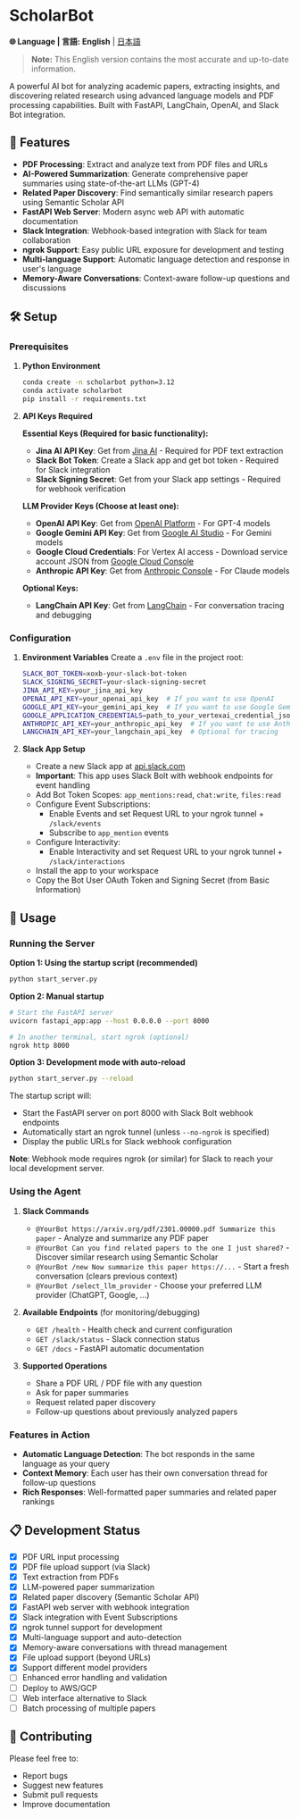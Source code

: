 # ScholarBot

**🌐 Language | 言語:** **English** | [日本語](README_JP.md)

> **Note:** This English version contains the most accurate and up-to-date information.

A powerful AI bot for analyzing academic papers, extracting insights, and discovering related research using advanced language models and PDF processing capabilities. Built with FastAPI, LangChain, OpenAI, and Slack Bot integration.

## 🚀 Features

- **PDF Processing**: Extract and analyze text from PDF files and URLs
- **AI-Powered Summarization**: Generate comprehensive paper summaries using state-of-the-art LLMs (GPT-4)
- **Related Paper Discovery**: Find semantically similar research papers using Semantic Scholar API
- **FastAPI Web Server**: Modern async web API with automatic documentation
- **Slack Integration**: Webhook-based integration with Slack for team collaboration  
- **ngrok Support**: Easy public URL exposure for development and testing
- **Multi-language Support**: Automatic language detection and response in user's language
- **Memory-Aware Conversations**: Context-aware follow-up questions and discussions

## 🛠️ Setup

### Prerequisites

1. **Python Environment**
   ```bash
   conda create -n scholarbot python=3.12
   conda activate scholarbot
   pip install -r requirements.txt
   ```

2. **API Keys Required**
   
   **Essential Keys (Required for basic functionality):**
   - **Jina AI API Key**: Get from [Jina AI](https://jina.ai/) - Required for PDF text extraction
   - **Slack Bot Token**: Create a Slack app and get bot token - Required for Slack integration  
   - **Slack Signing Secret**: Get from your Slack app settings - Required for webhook verification
   
    **LLM Provider Keys (Choose at least one):**
    - **OpenAI API Key**: Get from [OpenAI Platform](https://platform.openai.com/api-keys) - For GPT-4 models
    - **Google Gemini API Key**: Get from [Google AI Studio](https://aistudio.google.com/) - For Gemini models
    - **Google Cloud Credentials**: For Vertex AI access - Download service account JSON from [Google Cloud Console](https://console.cloud.google.com/)
    - **Anthropic API Key**: Get from [Anthropic Console](https://console.anthropic.com/) - For Claude models
   
   **Optional Keys:**
   - **LangChain API Key**: Get from [LangChain](https://smith.langchain.com/) - For conversation tracing and debugging

### Configuration

1. **Environment Variables**
   Create a `.env` file in the project root:
   ```bash
   SLACK_BOT_TOKEN=xoxb-your-slack-bot-token
   SLACK_SIGNING_SECRET=your-slack-signing-secret
   JINA_API_KEY=your_jina_api_key
   OPENAI_API_KEY=your_openai_api_key  # If you want to use OpenAI
   GOOGLE_API_KEY=your_gemini_api_key  # If you want to use Google Gemini API
   GOOGLE_APPLICATION_CREDENTIALS=path_to_your_vertexai_credential_json # If you want to use Google VertexAI API
   ANTHROPIC_API_KEY=your_anthropic_api_key  # If you want to use Anthropic API
   LANGCHAIN_API_KEY=your_langchain_api_key  # Optional for tracing
   ```

2. **Slack App Setup**
   - Create a new Slack app at [api.slack.com](https://api.slack.com/apps)
   - **Important**: This app uses Slack Bolt with webhook endpoints for event handling
   - Add Bot Token Scopes: `app_mentions:read`, `chat:write`, `files:read`
   - Configure Event Subscriptions:
     - Enable Events and set Request URL to your ngrok tunnel + `/slack/events`
     - Subscribe to `app_mention` events
   - Configure Interactivity:
     - Enable Interactivity and set Request URL to your ngrok tunnel + `/slack/interactions`
   - Install the app to your workspace
   - Copy the Bot User OAuth Token and Signing Secret (from Basic Information)

## 🚀 Usage

### Running the Server

**Option 1: Using the startup script (recommended)**
```bash
python start_server.py
```

**Option 2: Manual startup**
```bash
# Start the FastAPI server
uvicorn fastapi_app:app --host 0.0.0.0 --port 8000

# In another terminal, start ngrok (optional)
ngrok http 8000
```

**Option 3: Development mode with auto-reload**
```bash
python start_server.py --reload
```

The startup script will:
- Start the FastAPI server on port 8000 with Slack Bolt webhook endpoints
- Automatically start an ngrok tunnel (unless `--no-ngrok` is specified)
- Display the public URLs for Slack webhook configuration

**Note**: Webhook mode requires ngrok (or similar) for Slack to reach your local development server.

### Using the Agent

1. **Slack Commands**
   - `@YourBot https://arxiv.org/pdf/2301.00000.pdf Summarize this paper` - Analyze and summarize any PDF paper
   - `@YourBot Can you find related papers to the one I just shared?` - Discover similar research using Semantic Scholar
   - `@YourBot /new Now summarize this paper https://...` - Start a fresh conversation (clears previous context)
   - `@YourBot /select_llm_provider` - Choose your preferred LLM provider (ChatGPT, Google, ...)

2. **Available Endpoints** (for monitoring/debugging)
   - `GET /health` - Health check and current configuration
   - `GET /slack/status` - Slack connection status
   - `GET /docs` - FastAPI automatic documentation

3. **Supported Operations**
   - Share a PDF URL / PDF file with any question
   - Ask for paper summaries
   - Request related paper discovery
   - Follow-up questions about previously analyzed papers

### Features in Action

- **Automatic Language Detection**: The bot responds in the same language as your query
- **Context Memory**: Each user has their own conversation thread for follow-up questions
- **Rich Responses**: Well-formatted paper summaries and related paper rankings

## 📋 Development Status

- [x] PDF URL input processing
- [x] PDF file upload support (via Slack)
- [x] Text extraction from PDFs
- [x] LLM-powered paper summarization
- [x] Related paper discovery (Semantic Scholar API)
- [x] FastAPI web server with webhook integration
- [x] Slack integration with Event Subscriptions
- [x] ngrok tunnel support for development
- [x] Multi-language support and auto-detection
- [x] Memory-aware conversations with thread management
- [x] File upload support (beyond URLs)
- [x] Support different model providers
- [ ] Enhanced error handling and validation
- [ ] Deploy to AWS/GCP
- [ ] Web interface alternative to Slack
- [ ] Batch processing of multiple papers

## 🤝 Contributing

Please feel free to:
- Report bugs
- Suggest new features
- Submit pull requests
- Improve documentation

